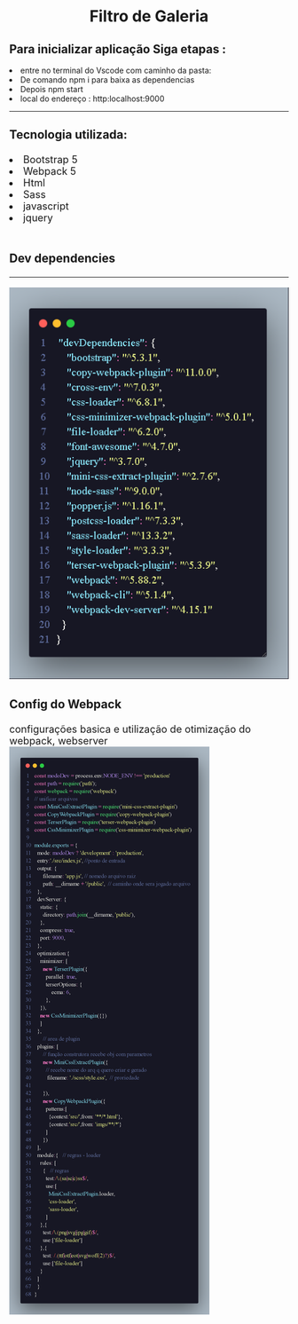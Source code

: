 <h1 align="center"> Filtro de Galeria</h1>
 <div>
  <h2> Para inicializar aplicação Siga etapas :</h2> 
  
  <li>entre no terminal do Vscode com caminho da pasta:</li>
 <li>De comando npm i para baixa as dependencias </li>
 <li>Depois npm start </li>
 <li>local do endereço : http:localhost:9000</li>
 </div>
</section>
<hr>
<section style="font-size:18px;">
<h3>Tecnologia utilizada:</h3>

<li>Bootstrap 5
<li>Webpack 5
<li> Html
<li> Sass
<li> javascript
<li> jquery
<section style="font-size:18px;">

</section>
<br>
<section style="font-size:18px;">
 <h3>Dev dependencies </h3>
 <hr>
<img src="./img/dependecie.png">

<h3>Config do Webpack </h3>
<p>configurações basica e utilização de otimização do webpack, webserver
<img src="./img/configwebpack.png">
</section>

